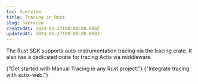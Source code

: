 ```yaml
---
toc: Overview
title: Tracing in Rust
slug: overview
createdAt: 2024-01-27T00:00:00.000Z
updatedAt: 2024-01-27T00:00:00.000Z
---
```


The Rust SDK supports auto-instrumentation tracing via the tracing crate. It also has a dedicated crate for tracing Actix via middleware.

<DocsCardGroup>
    <DocsCard title="Manual Tracing" href="./2_manual.md">
        {"Get started with Manual Tracing in any Rust project."}
    </DocsCard>
    <DocsCard title="actix-web Tracing" href="./3_actix.md">
        {"Integrate tracing with actix-web."}
    </DocsCard>
</DocsCardGroup>
